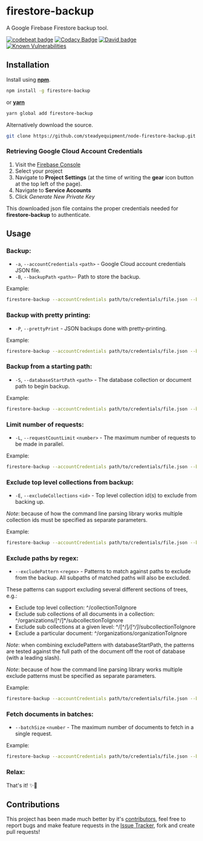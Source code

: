 # firestore-backup
A Google Firebase Firestore backup tool.

[![codebeat badge](https://codebeat.co/badges/febdaccc-2648-4a74-9596-57b00c3f7af8)](https://codebeat.co/projects/github-com-steadyequipment-node-firestore-backup-master)
[![Codacy Badge](https://api.codacy.com/project/badge/Grade/b7e94350eba84ec198f83c05c3a10bd0)](https://www.codacy.com/app/Steadyequipment/node-firestore-backup?utm_source=github.com&amp;utm_medium=referral&amp;utm_content=steadyequipment/node-firestore-backup&amp;utm_campaign=Badge_Grade)
[![David badge](https://david-dm.org/steadyequipment/node-firestore-backup.svg)](https://david-dm.org/steadyequipment/node-firestore-backup)
[![Known Vulnerabilities](https://snyk.io/test/github/steadyequipment/node-firestore-backup/badge.svg)](https://snyk.io/test/github/steadyequipment/node-firestore-backup)


## Installation
Install using [__npm__](https://www.npmjs.com/).

```sh
npm install -g firestore-backup
```

 or [__yarn__](https://yarnpkg.com/en/)

```sh
yarn global add firestore-backup
```

Alternatively download the source.

```sh
git clone https://github.com/steadyequipment/node-firestore-backup.git
```

### Retrieving Google Cloud Account Credentials

1. Visit the [Firebase Console](https://console.firebase.google.com)
1. Select your project
1. Navigate to __Project Settings__ (at the time of writing the __gear__ icon button at the top left of the page).
1. Navigate to __Service Accounts__
1. Click _Generate New Private Key_

This downloaded json file contains the proper credentials needed for __firestore-backup__ to authenticate.


## Usage

### Backup:
* `-a`, `--accountCredentials` `<path>` - Google Cloud account credentials JSON file.
* `-B`, `--backupPath` `<path>`- Path to store the backup.

Example:
```sh
firestore-backup --accountCredentials path/to/credentials/file.json --backupPath /backups/myDatabase
```

### Backup with pretty printing:
* `-P`, `--prettyPrint` - JSON backups done with pretty-printing.

Example:
```sh
firestore-backup --accountCredentials path/to/credentials/file.json --backupPath /backups/myDatabase --prettyPrint
```

### Backup from a starting path:
* `-S`, `--databaseStartPath` `<path>` - The database collection or document path to begin backup.

Example:
```sh
firestore-backup --accountCredentials path/to/credentials/file.json --backupPath /backups/myDatabase --databaseStartPath /myCollection/document_3
```

### Limit number of requests:
* `-L`, `--requestCountLimit` `<number>` - The maximum number of requests to be made in parallel.

Example:
```sh
firestore-backup --accountCredentials path/to/credentials/file.json --backupPath /backups/myDatabase --requestCountLimit 2
```

### Exclude top level collections from backup:
* `-E`, `--excludeCollections` `<id>` - Top level collection id(s) to exclude from backing up.

_Note_: because of how the command line parsing library works multiple collection ids must be specified as separate parameters.

Example:
```sh
firestore-backup --accountCredentials path/to/credentials/file.json --backupPath /backups/myDatabase --excludeCollections myFirstAnnoyingCollection --excludeCollections mySecondAnnoyingCollection
```

### Exclude paths by regex:
* `--excludePattern` `<regex>` - Patterns to match against paths to exclude from the backup. All subpaths of matched paths will also be excluded.

These patterns can support excluding several different sections of trees, e.g.:
- Exclude top level collection: ^/collectionToIgnore
- Exclude sub collections of all documents in a collection: ^/organizations/[^/]*/subcollectionToIgnore
- Exclude sub collections at a given level: ^/[^/]*/[^/]*/subcollectionToIgnore
- Exclude a particular document: ^/organizations/organizationToIgnore

_Note_: when combining excludePattern with databaseStartPath, the patterns are tested against the full path of the document off the root of database (with a leading slash).

_Note_: because of how the command line parsing library works multiple exclude patterns must be specified as separate parameters.

Example:
```sh
firestore-backup --accountCredentials path/to/credentials/file.json --backupPath /backups/myDatabase --excludePattern '^/collectionToIgnore' --excludePattern '^/[^/]*/[^/]*/subcollectionToIgnore'
```

### Fetch documents in batches:
* `--batchSize` `<number` - The maximum number of documents to fetch in a single request.

Example:
```sh
firestore-backup --accountCredentials path/to/credentials/file.json --backupPath /backups/myDatabase --batchSize 25
```

### Relax:
That's it! ✨🌈

## Contributions
This project has been made much better by it's [contributors](https://github.com/steadyequipment/node-firestore-backup/graphs/contributors), feel free to report bugs and make feature requests in the [Issue Tracker](https://github.com/steadyequipment/node-firestore-backup/issues), fork and create pull requests!
